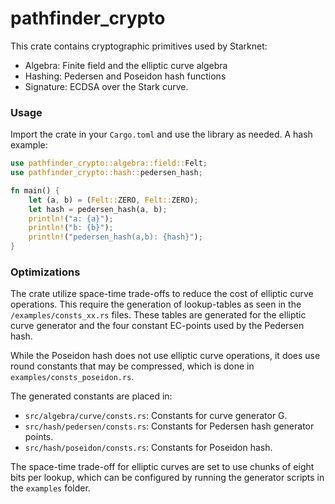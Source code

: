 # pathfinder_crypto

This crate contains cryptographic primitives used by Starknet:

- Algebra: Finite field and the elliptic curve algebra
- Hashing: Pedersen and Poseidon hash functions
- Signature: ECDSA over the Stark curve.

### Usage

Import the crate in your `Cargo.toml` and use the library as needed. A hash example:

```rust
use pathfinder_crypto::algebra::field::Felt;
use pathfinder_crypto::hash::pedersen_hash;

fn main() {
    let (a, b) = (Felt::ZERO, Felt::ZERO);
    let hash = pedersen_hash(a, b);
    println!("a: {a}");
    println!("b: {b}");
    println!("pedersen_hash(a,b): {hash}");
}
```

### Optimizations

The crate utilize space-time trade-offs to reduce the cost of elliptic curve operations.
This require the generation of lookup-tables as seen in the `/examples/consts_xx.rs` files.
These tables are generated for the elliptic curve generator and the four constant EC-points used by the Pedersen hash.

While the Poseidon hash does not use elliptic curve operations, it does use round constants that may be compressed, which is done in `examples/consts_poseidon.rs`.

The generated constants are placed in:
- `src/algebra/curve/consts.rs`: Constants for curve generator G.
- `src/hash/pedersen/consts.rs`: Constants for Pedersen hash generator points.
- `src/hash/poseidon/consts.rs`: Constants for Poseidon hash.

The space-time trade-off for elliptic curves are set to use chunks of eight bits per lookup, which can be configured by running the generator scripts in the `examples` folder.



